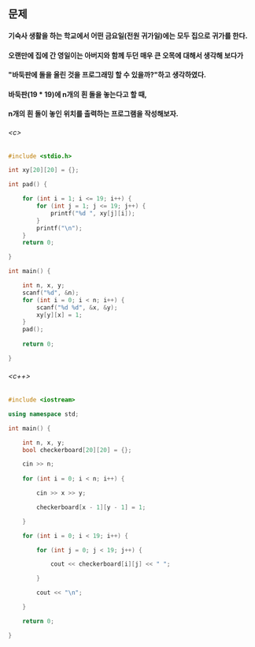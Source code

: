 
## 문제
#### 기숙사 생활을 하는 학교에서 어떤 금요일(전원 귀가일)에는 모두 집으로 귀가를 한다.

#### 오랜만에 집에 간 영일이는 아버지와 함께 두던 매우 큰 오목에 대해서 생각해 보다가
#### "바둑판에 돌을 올린 것을 프로그래밍 할 수 있을까?"하고 생각하였다.

#### 바둑판(19 * 19)에 n개의 흰 돌을 놓는다고 할 때,
#### n개의 흰 돌이 놓인 위치를 출력하는 프로그램을 작성해보자.

###### \<c\>
```c
#include <stdio.h>

int xy[20][20] = {};

int pad() {

	for (int i = 1; i <= 19; i++) {
		for (int j = 1; j <= 19; j++) {
			printf("%d ", xy[j][i]);
		}
		printf("\n");
	}
	return 0;

}

int main() {

	int n, x, y;
	scanf("%d", &n);
	for (int i = 0; i < n; i++) {
		scanf("%d %d", &x, &y);
		xy[y][x] = 1;
	}
	pad();
	
	return 0;

}
```

###### \<c++\>
```c++
#include <iostream>

using namespace std;

int main() {

	int n, x, y;
	bool checkerboard[20][20] = {};

	cin >> n;
	
	for (int i = 0; i < n; i++) {

		cin >> x >> y;

		checkerboard[x - 1][y - 1] = 1;

	}

	for (int i = 0; i < 19; i++) {

		for (int j = 0; j < 19; j++) {

			cout << checkerboard[i][j] << " ";

		}

		cout << "\n";

	}

	return 0;

}
```
